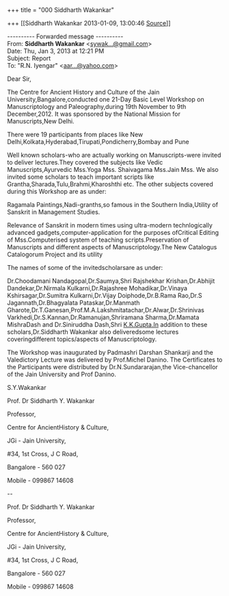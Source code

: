 +++
title = "000 Siddharth Wakankar"

+++
[[Siddharth Wakankar	2013-01-09, 13:00:46 [Source](https://groups.google.com/g/bvparishat/c/ViYkaM25Zus)]]



  
  

---------- Forwarded message ----------  
From: **Siddharth Wakankar** \<[sywak...@gmail.com]()\>  
Date: Thu, Jan 3, 2013 at 12:21 PM  
Subject: Report  
To: "R.N. Iyengar" \<[aar...@yahoo.com]()\>  
  
  

 Dear Sir,

  
 The Centre for Ancient History and Culture of the Jain University,Bangalore,conducted one 21-Day Basic Level Workshop on Manuscriptology and Paleography,during 19th November to 9th December,2012. It was sponsored by the National Mission for Manuscripts,New Delhi.

  
There were 19 participants from places like New Delhi,Kolkata,Hyderabad,Tirupati,Pondicherry,Bombay and Pune

 Well known scholars-who are actually working on Manuscripts-were invited to deliver lectures.They covered the subjects like Vedic Manuscripts,Ayurvedic Mss.Yoga Mss. Shaivagama Mss.Jain Mss. We also invited some scholars to teach important scripts like Grantha,Sharada,Tulu,Brahmi,Kharoshthi etc. The other subjects covered during this Workshop are as under:

Ragamala Paintings,Nadi-granths,so famous in the Southern India,Utility of Sanskrit in Management Studies.

 Relevance of Sanskrit in modern times using ultra-modern technlogically advanced gadgets,computer-application for the purposes ofCritical Editing of Mss.Computerised system of teaching scripts.Preservation of Manuscripts and different aspects of Manuscriptology.The New Catalogus Catalogorum Project and its utility

 The names of some of the invitedscholarsare as under:

 Dr.Choodamani Nandagopal,Dr.Saumya,Shri Rajshekhar Krishan,Dr.Abhijit Dandekar,Dr.Nirmala Kulkarni,Dr.Rajashree Mohadikar,Dr.Vinaya Kshirsagar,Dr.Sumitra Kulkarni,Dr.Vijay Doiphode,Dr.B.Rama Rao,Dr.S Jagannath,Dr.Bhagyalata Pataskar,Dr.Manmath Gharote,Dr.T.Ganesan,Prof.M.A.Lakshmitatachar,Dr.Alwar,Dr.Shrinivas Varkhedi,Dr.S.Kannan,Dr.Ramanujan,Shriramana Sharma,Dr.Mamata MishraDash and Dr.Siniruddha Dash,Shri [K.K.Gupta.In](http://k.k.gupta.in/) addition to these scholars,Dr.Siddharth Wakankar also deliveredsome lectures coveringdifferent topics/aspects of Manuscriptology.

 The Workshop was inaugurated by Padmashri Darshan Shankarji and the Valedictory Lecture was delivered by Prof.Michel Danino. The Certificates to the Participants were distributed by Dr.N.Sundararajan,the Vice-chancellor of the Jain University and Prof Danino.

  
S.Y.Wakankar

Prof. Dr Siddharth Y. Wakankar  

Professor,

Centre for AncientHistory & Culture,

JGi - Jain University,

#34, 1st Cross, J C Road,

Bangalore - 560 027



Mobile - 099867 14608

  
  
  
--  

Prof. Dr Siddharth Y. Wakankar  

Professor,

Centre for AncientHistory & Culture,

JGi - Jain University,

#34, 1st Cross, J C Road,

Bangalore - 560 027



Mobile - 099867 14608

